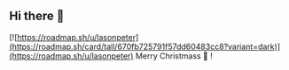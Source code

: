 ## Hi there 👋

[![https://roadmap.sh/u/lasonpeter](https://roadmap.sh/card/tall/670fb725791f57dd60483cc8?variant=dark)](https://roadmap.sh/u/lasonpeter)
Merry Christmass 🎄 !
